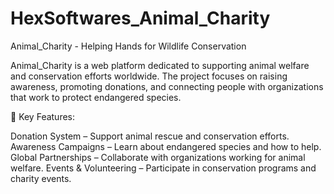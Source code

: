 # HexSoftwares_Animal_Charity

Animal_Charity - Helping Hands for Wildlife Conservation

Animal_Charity is a web platform dedicated to supporting animal welfare and conservation efforts worldwide. The project focuses on raising awareness, promoting donations, and connecting people with organizations that work to protect endangered species.

🐾 Key Features:

Donation System – Support animal rescue and conservation efforts.
Awareness Campaigns – Learn about endangered species and how to help.
Global Partnerships – Collaborate with organizations working for animal welfare.
Events & Volunteering – Participate in conservation programs and charity events.
